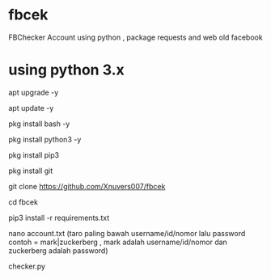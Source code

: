 # fbcek
FBChecker Account using python , package requests and web old facebook

# using python 3.x

apt upgrade -y

apt update -y

pkg install bash -y

pkg install python3 -y

pkg install pip3

pkg install git

git clone https://github.com/Xnuvers007/fbcek

cd fbcek

pip3 install -r requirements.txt

nano account.txt (taro paling bawah username/id/nomor lalu password contoh = mark|zuckerberg , mark adalah username/id/nomor dan zuckerberg adalah password)

checker.py
